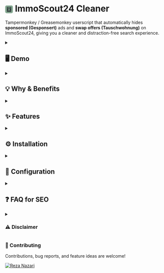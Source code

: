 # <img src="logo-1.png" alt="ImmoScout24 Cleaner Logo" width="25px" style="border-radius:5px; vertical-align:middle;"> **ImmoScout24 Cleaner**

Tampermonkey / Greasemonkey userscript that automatically hides **sponsored (Gesponsert)** ads and **swap offers (Tauschwohnung)** on ImmoScout24, giving you a cleaner and distraction-free search experience.  

<details>
<summary><h2>🖥 Demo</h2></summary>

<img width="1184" height="367" alt="Demo Screenshot - ImmoScout24 Cleaner 1" src="https://github.com/user-attachments/assets/c5bd7b70-a238-4004-8d35-e980c7cf91a2" />

<details>
  <summary><h3>Explained</h3></summary>
This userscript removes unwanted cards in the ImmoScout24 search results:  

* **Sponsored ads (Gesponsert)** → hidden automatically.  
* **Swap offers (Tauschwohnung)** → filtered by keywords.  
* A console log shows the number of hidden items and their titles/links, so you know what was filtered out.  

**In short:** you see only **relevant listings** without clutter.  
</details>
</details>

<details>
<summary><h2>💡 Why & Benefits</h2></summary>

- Save time by removing **irrelevant sponsored listings**.  
- Focus only on real apartments, not swap ads or paid promotions.  
- Keep search results **clean and distraction-free**.  
- Lightweight script, no external dependencies, works instantly.  

</details>

<details>
<summary><h2>✨ Features</h2></summary>

- Auto-hide **“Gesponsert”** listings.  
- Auto-hide **“Tauschwohnung”** swap offers.  
- Works with infinite scroll and dynamic content via MutationObserver.  
- Console output with a list of hidden cards for quick auditing.  
- No configuration required (defaults work out of the box).  

</details>

<details>
<summary><h2>⚙️ Installation</h2></summary>

1. Install [Tampermonkey](https://www.tampermonkey.net/) (or any compatible userscript manager).  
2. [Click here to install the script](./immoscout24-cleaner.user.js)  
   *(or copy & paste the code into a new Tampermonkey script).*  
3. Open [ImmoScout24 search pages](https://www.immobilienscout24.de/).  
4. Sponsored ads and swap offers will now be hidden automatically.  
5. Open DevTools → **Console** to see a summary of what was filtered.  

</details>

<details>
<summary><h2>🔧 Configuration</h2></summary>

Inside the script you can adjust:  

- **Keywords** for filtering (default: `["tauschwohnung"]`).  
- **Selectors** for headline and sponsored labels (update if ImmoScout24 changes markup).  
- **Debounce timing** for filtering after DOM changes.  

</details>

<details>
<summary><h2>❓ FAQ for SEO</h2></summary>

<details>
<summary><h3>🔹 How to hide sponsored ads on ImmoScout24?</h3></summary>
The <b>ImmoScout24 Cleaner</b> userscript automatically hides all <b>Gesponsert</b> (sponsored) listings from search results, giving you a clean view of real offers.
</details>

<details>
<summary><h3>🔹 How to remove Tauschwohnung (swap) listings on ImmoScout24?</h3></summary>
<b>ImmoScout24 Cleaner</b> filters any listing headline containing <b>Tauschwohnung</b> and hides the card. You can add more keywords if needed.
</details>

<details>
<summary><h3>🔹 Does ImmoScout24 Cleaner work with infinite scroll?</h3></summary>
Yes. It uses a <b>MutationObserver</b> to automatically re-scan the page and hide new sponsored/swap listings as you scroll.
</details>

<details>
<summary><h3>🔹 How can I check what was hidden?</h3></summary>
Open DevTools → <b>Console</b>. You will see a summary count and a list of hidden cards (with type, title, and link).
</details>

<details>
<summary><h3>🔹 Is ImmoScout24 Cleaner safe?</h3></summary>
Yes. The script runs locally in your browser through Tampermonkey. No data is sent anywhere.
</details>

<details>
<summary><h3>🔹 What if ImmoScout24 updates their layout and the script stops working?</h3></summary>
Selectors may need to be updated. You can edit the userscript or open a GitHub issue / pull request to fix it.
</details>

<details>
<summary><h2>🔑 SEO Keywords</h2></summary>

immoscout24 cleaner, immoscout24 hide sponsored, immoscout24 gesponsert entfernen, immoscout24 tauschwohnung ausblenden, immoscout24 filter script, tampermonkey immoscout24, userscript immoscout24, remove ads immoscout24, immoscout24 search cleaner, immobilienscout24 sponsored ads, immobilienscout24 tausch wohnung, hide ads immobilienscout24, greasemonkey real estate filter, immobiliensuche script, immobilienscout24 filter plugin

</details>
</details>

<details>
<summary><h3>⚠️ Disclaimer</h3></summary>

This project is created **for educational and personal learning purposes only**.  
It is not affiliated with, endorsed by, or connected to **ImmoScout24** or its parent companies.  
Use at your own risk. The author assumes no responsibility for any consequences arising from the use of this script.
</details>

### 🤝 Contributing

Contributions, bug reports, and feature ideas are welcome!  

[![Reza Nazari](https://images.weserv.nl/?url=https://avatars.githubusercontent.com/u/127698692?v=4&w=35&h=35&mask=circle)](https://github.com/reza-nzri)
